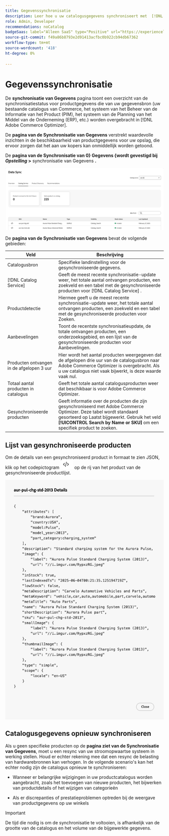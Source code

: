 ```yaml
---
title: Gegevenssynchronisatie
description: Leer hoe u uw catalogusgegevens synchroniseert met  [!DNL Adobe Commerce Optimizer] .
role: Admin, Developer
recommendations: noCatalog
badgeSaas: label="Alleen SaaS" type="Positive" url="https://experienceleague.adobe.com/en/docs/commerce/user-guides/product-solutions" tooltip="Alleen van toepassing op Adobe Commerce as a Cloud Service- en Adobe Commerce Optimizer-projecten (door Adobe beheerde SaaS-infrastructuur)."
source-git-commit: f49a86b8793e2d91413acfbc0b922cb94db67362
workflow-type: tm+mt
source-wordcount: '418'
ht-degree: 0%

---
```


# Gegevenssynchronisatie

De **synchronisatie van Gegevens** pagina toont een overzicht van de synchronisatiestatus voor productgegevens die van uw gegevensbron (uw bestaande catalogus van Commerce, het systeem van het Beheer van de Informatie van het Product (PIM), het systeem van de Planning van het Middel van de Onderneming (ERP), etc.) worden overgebracht in [!DNL Adobe Commerce Optimizer].

De **pagina van de Synchronisatie van Gegevens** verstrekt waardevolle inzichten in de beschikbaarheid van productgegevens voor uw opslag, die ervoor zorgen dat het aan uw kopers kan onmiddellijk worden getoond.

De **pagina van de Synchronisatie van 0&rbrace; Gegevens &lbrace;wordt gevestigd bij *Opstelling* >** synchronisatie van Gegevens **.**

![ de Synchronisatie van Gegevens ](../assets/data-sync.png)

De **pagina van de Synchronisatie van Gegevens** bevat de volgende gebieden:

| Veld | Beschrijving |
|--- |--- |
| Catalogusbron | Specifieke landinstelling voor de gesynchroniseerde gegevens. |
| [!DNL Catalog Service] | Geeft de meest recente synchronisatie-update weer, het totale aantal ontvangen producten, een zoekveld en een tabel met de gesynchroniseerde producten voor [!DNL Catalog Service] . |
| Productdetectie | Hiermee geeft u de meest recente synchronisatie-update weer, het totale aantal ontvangen producten, een zoekveld en een tabel met de gesynchroniseerde producten voor Zoeken. |
| Aanbevelingen | Toont de recentste synchronisatieupdate, de totale ontvangen producten, een onderzoeksgebied, en een lijst van de gesynchroniseerde producten voor Aanbevelingen. |
| Producten ontvangen in de afgelopen 3 uur | Hier wordt het aantal producten weergegeven dat de afgelopen drie uur van de catalogusbron naar Adobe Commerce Optimizer is overgebracht. Als u uw catalogus niet vaak bijwerkt, is deze waarde vaak nul. |
| Totaal aantal producten in catalogus | Geeft het totale aantal catalogusproducten weer dat beschikbaar is voor Adobe Commerce Optimizer. |
| Gesynchroniseerde producten | Geeft informatie over de producten die zijn gesynchroniseerd met Adobe Commerce Optimizer. Deze tabel wordt standaard gesorteerd op Laatst bijgewerkt. Gebruik het veld **[!UICONTROL Search by Name or SKU]** om een specifiek product te zoeken. |

## Lijst van gesynchroniseerde producten

Om de details van een gesynchroniseerd product in formaat te zien JSON, klik op het codepictogram ![ verbinding van de Code ](../assets/data-sync-details.png) op de rij van het product van de gesynchroniseerde productlijst.

![ Syncd de Details van het Product ](../assets/synced-products.png)

## Catalogusgegevens opnieuw synchroniseren

Als u geen specifieke producten op de **pagina ziet van de Synchronisatie van Gegevens**, moet u een resync van uw stroomopwaartse systeem in werking stellen. Houd er echter rekening mee dat een resync de belasting van hardwarebronnen kan verhogen. In de volgende scenario&#39;s kan het echter nodig zijn de catalogus opnieuw te synchroniseren:

- Wanneer er belangrijke wijzigingen in uw productcatalogus worden aangebracht, zoals het toevoegen van nieuwe producten, het bijwerken van productdetails of het wijzigen van categorieën

- Als er discrepanties of prestatieproblemen optreden bij de weergave van productgegevens op uw winkels

>[!IMPORTANT]
>
>De tijd die nodig is om de synchronisatie te voltooien, is afhankelijk van de grootte van de catalogus en het volume van de bijgewerkte gegevens.
